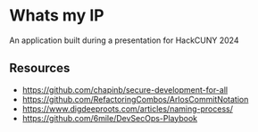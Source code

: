 # Whats my IP

An application built during a presentation for HackCUNY 2024

## Resources

- https://github.com/chapinb/secure-development-for-all
- https://github.com/RefactoringCombos/ArlosCommitNotation
- https://www.digdeeproots.com/articles/naming-process/
- https://github.com/6mile/DevSecOps-Playbook
